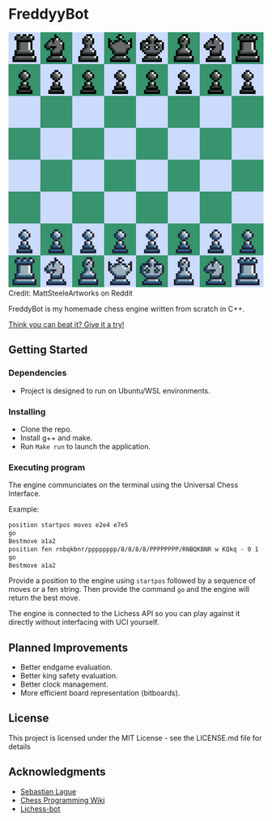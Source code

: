 # FreddyyBot
![Alt text](assets/16-bit-and-32-bit-chess-piece-sets-inspired-by-8-bit-piece-v0-fmf0qlihhzna1.png)
Credit: MattSteeleArtworks on Reddit

FreddyBot is my homemade chess engine written from scratch in C++.

[Think you can beat it? Give it a try!]()

## Getting Started

### Dependencies

* Project is designed to run on Ubuntu/WSL environments.

### Installing

* Clone the repo.
* Install g++ and make.
* Run ```Make run``` to launch the application.

### Executing program

The engine communciates on the terminal using the Universal Chess Interface.

Example:

```
position startpos moves e2e4 e7e5
go
Bestmove a1a2
position fen rnbqkbnr/pppppppp/8/8/8/8/PPPPPPPP/RNBQKBNR w KQkq - 0 1
go
Bestmove a1a2
```
Provide a position to the engine using ```startpos``` followed by a sequence of moves or a fen string. Then provide the command ```go``` and the engine will return the best move.

The engine is connected to the Lichess API so you can play against it directly without interfacing with UCI yourself.

## Planned Improvements

* Better endgame evaluation.
* Better king safety evaluation.
* Better clock management.
* More efficient board representation (bitboards).

## License

This project is licensed under the MIT License - see the LICENSE.md file for details

## Acknowledgments

* [Sebastian Lague](https://www.youtube.com/watch?v=U4ogK0MIzqk&ab_channel=SebastianLague)
* [Chess Programming Wiki](https://www.chessprogramming.org/Main_Page)
* [Lichess-bot](https://github.com/lichess-bot-devs/lichess-bot)
